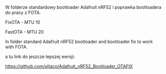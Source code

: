 W folderze standardowy bootloader Adafruit nRF52 i poprawka bootloadera do pracy z FOTA.

FixOTA - MTU 10

FastOTA - MTU 20

In folder standard Adafruit nRF52 bootloader and bootloader fix to work with FOTA.

a tu link do jeszcze lepszej wersji:

https://github.com/oltaco/Adafruit_nRF52_Bootloader_OTAFIX
